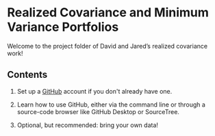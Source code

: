 # Realized Covariance and Minimum Variance Portfolios

Welcome to the project folder of David and Jared’s realized covariance work!

## Contents

1) Set up a [GitHub](www.github.com) account if you don't already have one.  

2) Learn how to use GitHub, either via the command line or through a source-code browser like GitHub Desktop or SourceTree.   

3) Optional, but recommended: bring your own data!  


